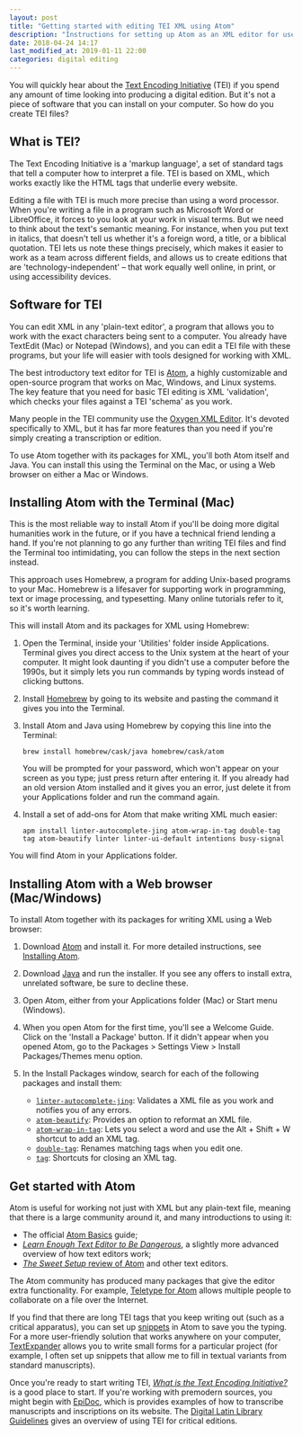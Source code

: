 ```yaml
---
layout: post
title: "Getting started with editing TEI XML using Atom"
description: "Instructions for setting up Atom as an XML editor for use with the Text Encoding Initiative."
date: 2018-04-24 14:17
last_modified_at: 2019-01-11 22:00
categories: digital editing
---
```


You will quickly hear about the [Text Encoding Initiative](http://www.tei-c.org/) (TEI) if you spend any amount of time looking into producing a digital edition. But it's not a piece of software that you can install on your computer. So how do you create TEI files?

## What is TEI?

The Text Encoding Initiative is a 'markup language', a set of standard tags that tell a computer how to interpret a file. TEI is based on XML, which works exactly like the HTML tags that underlie every website.

Editing a file with TEI is much more precise than using a word processor. When you're writing a file in a program such as Microsoft Word or LibreOffice, it forces to you look at your work in visual terms. But we need to think about the text's semantic meaning. For instance, when you put text in italics, that doesn't tell us whether it's a foreign word, a title, or a biblical quotation. TEI lets us note these things precisely, which makes it easier to work as a team across different fields, and allows us to create editions that are 'technology-independent' – that work equally well online, in print, or using accessibility devices.

## Software for TEI

You can edit XML in any 'plain-text editor', a program that allows you to work with the exact characters being sent to a computer. You already have TextEdit (Mac) or Notepad (Windows), and you can edit a TEI file with these programs, but your life will easier with tools designed for working with XML.

The best introductory text editor for TEI is [Atom](https://atom.io), a highly customizable and open-source program that works on Mac, Windows, and Linux systems. The key feature that you need for basic TEI editing is XML 'validation', which checks your files against a TEI 'schema' as you work.

Many people in the TEI community use the [Oxygen XML Editor](https://www.oxygenxml.com). It's devoted specifically to XML, but it has far more features than you need if you're simply creating a transcription or edition.

To use Atom together with its packages for XML, you'll both Atom itself and Java. You can install this using the Terminal on the Mac, or using a Web browser on either a Mac or Windows.

## Installing Atom with the Terminal (Mac)

This is the most reliable way to install Atom if you'll be doing more digital humanities work in the future, or if you have a technical friend lending a hand. If you're not planning to go any further than writing TEI files and find the Terminal too intimidating, you can follow the steps in the next section instead.

This approach uses Homebrew, a program for adding Unix-based programs to your Mac. Homebrew is a lifesaver for supporting work in programming, text or image processing, and typesetting. Many online tutorials refer to it, so it's worth learning.

This will install Atom and its packages for XML using Homebrew:

1. Open the Terminal, inside your 'Utilities' folder inside Applications. Terminal gives you direct access to the Unix system at the heart of your computer. It might look daunting if you didn't use a computer before the 1990s, but it simply lets you run commands by typing words instead of clicking buttons.

2. Install [Homebrew](https://brew.sh) by going to its website and pasting the command it gives you into the Terminal.

3. Install Atom and Java using Homebrew by copying this line into the Terminal:

    ```shell
    brew install homebrew/cask/java homebrew/cask/atom
    ```
    
    You will be prompted for your password, which won't appear on your screen as you type; just press return after entering it. If you already had an old version Atom installed and it gives you an error, just delete it from your Applications folder and run the command again.

4. Install a set of add-ons for Atom that make writing XML much easier:

    ```shell
    apm install linter-autocomplete-jing atom-wrap-in-tag double-tag tag atom-beautify linter linter-ui-default intentions busy-signal
    ```

You will find Atom in your Applications folder.

## Installing Atom with a Web browser (Mac/Windows)

To install Atom together with its packages for writing XML using a Web browser:

1. Download [Atom](https://atom.io) and install it. For more detailed instructions, see [Installing Atom](https://flight-manual.atom.io/getting-started/sections/installing-atom/).

2. Download [Java](https://java.com/download/) and run the installer. If you see any offers to install extra, unrelated software, be sure to decline these.

3. Open Atom, either from your Applications folder (Mac) or Start menu (Windows).

4. When you open Atom for the first time, you'll see a Welcome Guide. Click on the 'Install a Package' button. If it didn't appear when you opened Atom, go to the Packages > Settings View > Install Packages/Themes menu option.

5. In the Install Packages window, search for each of the following packages and install them:
    
    - [`linter-autocomplete-jing`](https://atom.io/packages/linter-autocomplete-jing): Validates a XML file as you work and notifies you of any errors.
    - [`atom-beautify`](https://atom.io/packages/atom-beautify): Provides an option to reformat an XML file.
    - [`atom-wrap-in-tag`](https://atom.io/packages/atom-wrap-in-tag): Lets you select a word and use the Alt + Shift + W shortcut to add an XML tag.
    - [`double-tag`](https://atom.io/packages/double-tag): Renames matching tags when you edit one.
    - [`tag`](https://atom.io/packages/tag): Shortcuts for closing an XML tag.

## Get started with Atom

Atom is useful for working not just with XML but any plain-text file, meaning that there is a large community around it, and many introductions to using it:

- The official [Atom Basics](https://flight-manual.atom.io/getting-started/sections/atom-basics/) guide;
- [*Learn Enough Text Editor to Be Dangerous*](https://www.learnenough.com/text-editor-tutorial), a slightly more advanced overview of how text editors work;
- [*The Sweet Setup* review of Atom](https://thesweetsetup.com/apps/best-text-editor-macos/) and other text editors.

The Atom community has produced many packages that give the editor extra functionality. For example, [Teletype for Atom](https://teletype.atom.io) allows multiple people to collaborate on a file over the Internet.

If you find that there are long TEI tags that you keep writing out (such as a critical apparatus), you can set up [snippets](https://flight-manual.atom.io/using-atom/sections/snippets/) in Atom to save you the typing. For a more user-friendly solution that works anywhere on your computer, [TextExpander](https://textexpander.com/) allows you to write small forms for a particular project (for example, I often set up snippets that allow me to fill in textual variants from standard manuscripts).

Once you're ready to start writing TEI, [*What is the Text Encoding Initiative?*](http://books.openedition.org/oep/426) is a good place to start. If you're working with premodern sources, you might begin with [EpiDoc](http://epidoc.sourceforge.net), which is provides examples of how to transcribe manuscripts and inscriptions on its website. The [Digital Latin Library Guidelines](https://digitallatin.github.io/guidelines/) gives an overview of using TEI for critical editions.
